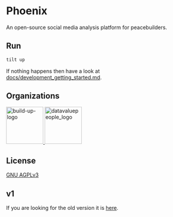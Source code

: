 # Phoenix

An open-source social media analysis platform for peacebuilders.

## Run

```bash
tilt up
```

If nothing happens then have a look at [docs/development_getting_started.md](docs/development_getting_started.md).

## Organizations

<a href="https://howtobuildup.org">
    <img
      src="https://howtobuildup.org/wp-content/uploads/2021/04/build-up-logo.png"
      height="100"
      alt="build-up-logo"
    >
</a>
<a href="http://datavaluepeople.com">
    <img
      src="https://howtobuildup.org/wp-content/uploads/2022/03/dvp.png"
      height="100"
      alt="datavaluepeople_logo"
    >
</a>

## License

[GNU AGPLv3](/COPYING)

## v1

If you are looking for the old version it is [here](https://gitlab.com/howtobuildup/phoenix_v1). 
